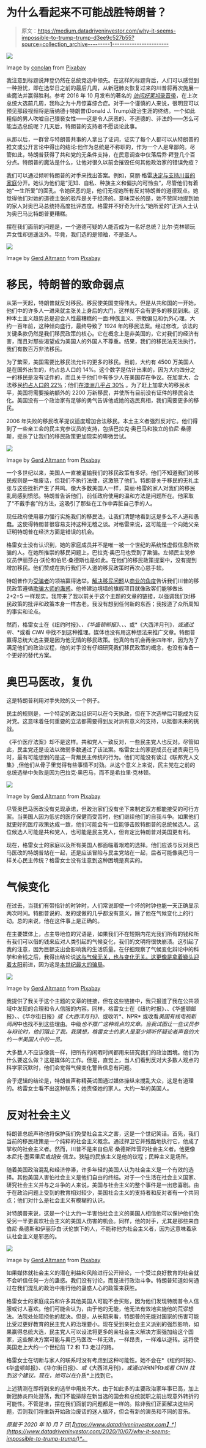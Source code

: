 # 为什么看起来不可能战胜特朗普？

> 原文：<https://medium.datadriveninvestor.com/why-it-seems-impossible-to-trump-trump-d3ee9c527b55?source=collection_archive---------1----------------------->

![](img/ef91df16adff40d741baee7498368df2.png)

Image by [conolan](https://pixabay.com/users/conolan-4525104/?utm_source=link-attribution&utm_medium=referral&utm_campaign=image&utm_content=4720103) from [Pixabay](https://pixabay.com/?utm_source=link-attribution&utm_medium=referral&utm_campaign=image&utm_content=4720103)

我注意到标题说拜登仍然在总统竞选中领先。在这样的标题背后，人们可以感觉到一种担忧，即在选举日之前的最后几周，从新冠肺炎恢复过来的川普将再次施展一些魔法并赢得胜利。参考 2016 年 10 月发布的著名的 [*访问好莱坞*录音带](https://en.wikipedia.org/wiki/Donald_Trump_Access_Hollywood_tape)，在上次总统大选前几周，我称之为十月惊喜综合症。对于一个谨慎的人来说，很明显可以预见那段视频将是唐纳德·j·特朗普(Donald J. Trump)政治生涯的终结。一个如此粗俗的男人吹嘘自己猥亵女性——这是令人厌恶的、不道德的、非法的——怎么可能当选总统呢？几天后，特朗普的支持者不愿谈论此事。

从那以后，一群曾与特朗普共事的人拿出了证词，证实了每个人都可以从特朗普的推文或公开言论中得出的结论:他作为总统是不称职的，作为一个人是卑鄙的。尽管如此，特朗普获得了共和党的无条件支持，在民意调查中仅落后乔·拜登几个百分点。特朗普的魔法是什么，让他对很久以前会摧毁任何其他政治家的错误免疫？

我们可以通过倾听特朗普的对手来找出答案。例如，莫丽·格雷[决定与支持川普的家庭](https://medium.com/an-injustice/im-out-of-excuses-for-my-pro-trump-family-ea722d09e1d0)分开。她认为他们是“无知、自私、种族主义和偏执的可怜虫”，尽管他们有着她“一生所爱”的面孔。令她厌恶的是，他们无视她所有反对特朗普的道德观点。她觉得他们对她的道德主张的驳斥是关于经济的。意味深长的是，她不赞同地提到她的家人对奥巴马总统持高度批评态度。格雷并不好奇为什么“她所爱的”正派人士认为奥巴马比特朗普更糟糕。

摆在我们面前的问题是，一个道德可疑的人能否成为一名好总统？比尔·克林顿玩弄女性却逍遥法外。毕竟，我们选的是领袖，不是圣人。

![](img/0368c42cfbb5f74f2598544fc959ab14.png)

Image by [Gerd Altmann](https://pixabay.com/users/geralt-9301/?utm_source=link-attribution&utm_medium=referral&utm_campaign=image&utm_content=3500987) from [Pixabay](https://pixabay.com/?utm_source=link-attribution&utm_medium=referral&utm_campaign=image&utm_content=3500987)

# 移民，特朗普的致命弱点

从第一天起，特朗普就反对移民。移民使美国变得伟大。但是从共和国的一开始，他们中的许多人一进来就主张关上身后的大门，这样就不会有更多的移民到来。这种本土主义趋势总是迎合人性最糟糕的一面:种族主义、宗教偏见和仇外心理。大约一百年前，这种倾向盛行，最终导致了 1924 年的移民法案。经过修改，该法的关键条款仍然是我们移民政策的核心。它在概念上是非美国的，它对我们的经济有害，而且对那些渴望成为美国人的外国人不尊重。结果，我们的移民法无法执行，我们有数百万非法移民。

为了繁荣，美国需要比移民法允许的更多的移民。目前，大约有 4500 万美国人是在国外出生的，约占总人口的 14%。这个数字是估计出来的，因为大约四分之一的移民是没有证件的，而且关于他们中有多少人在美国存在争议。在加拿大，合法移民[约占人口的 22%](https://www12.statcan.gc.ca/census-recensement/2016/as-sa/fogs-spg/Facts-can-eng.cfm?Lang=Eng&GK=CAN&GC=01&TOPIC=7)；他们[在澳洲几乎占 30%](https://www.abs.gov.au/statistics/people/population/migration-australia/latest-release) 。为了赶上加拿大的移民水平，美国将需要接纳额外的 2200 万新移民，并使所有目前没有证件的移民合法化。美国没有一个政治家有足够的勇气告诉他或她的选民真相，我们需要更多的移民。

2006 年失败的移民改革提议适度增加合法移民。本土主义者强烈反对它。他们得到了一些亲工会的民主党参议员的支持，包括巴拉克·奥巴马和独立的伯尼·桑德斯，扼杀了让我们的移民政策更加现实的卑微尝试。

![](img/70b27b9bfa14f6de87be704f080cd27d.png)

Image by [Gerd Altmann](https://pixabay.com/users/geralt-9301/) from [Pixabay](https://pixabay.com/illustrations/usa-trump-first-america-flag-2372124/)

一个多世纪以来，美国人一直被灌输我们的移民政策有多好。他们不知道我们的移民规则是一堆废话，但我们不执行法律，这激怒了他们。特朗普关于移民的无礼主张与这些挫折产生了共鸣。像大多数美国人一样，莫丽·格雷的家人对我们的移民乱局感到愤怒。特朗普告诉他们，前任政府使用的温和方法是问题所在。他采取了“不戴手套”的方法，这吸引了那些在工作中弄脏自己手的人。

现任政府使用暴力强行实施我们的移民法，让我们清楚地看到这是多么不人道和愚蠢。这使得特朗普很容易支持这种无稽之谈。对格雷来说，这可能是一个向她父亲证明特朗普在经济方面是错误的机会。

格雷女士没有认识到，她的家庭成员并不是唯一被一个世纪的系统性虚假信息所欺骗的人。在她所推崇的移民问题上，巴拉克·奥巴马也受到了欺骗。左倾民主党参议员伊丽莎白·沃伦和伯尼·桑德斯也是如此。在他们的移民政策提案中，没有提到增加移民。他们赞成在执行我们不人道的移民政策时再次心慈手软。

特朗普作为[受骗者](https://medium.com/datadriveninvestor/the-leader-of-the-deceived-f0b0760839d3)的领袖赢得选举。[解决移民问题](https://medium.com/@hak1010/troubleshooting-immigration-893c7d2d9f)从[商业的角度](https://medium.com/@hak1010/immigration-business-cc65d7cb8dd7)告诉我们川普的移民政策遵循[欺骗大师的蛊惑](https://medium.com/discourse/roy-beck-the-accomplished-master-of-deception-b6f1baf1bf99)。他修建边境墙的旗舰项目就像政客们能够做出 2+2=5 一样现实。我带来了我以前关于这个主题的文章的链接，以强调我们对移民政策的批评和政策本身一样古老。我没有想到任何新的东西；我报道了众所周知的事实和论点。

然而，格雷女士在《纽约时报》、*、《华盛顿邮报》*、*、*、或*《大西洋月刊》*，或通过听*、*或看 *CNN* 中找不到这种推理。媒体也没有用这种想法来推广文章。特朗普赢得总统大选主要是因为他无情的移民政策。他真的有机会再坐四年牢，因为为了满足他们的政治议程，他的对手没有仔细研究我们移民政策的概念，也没有准备一个更好的替代方案。

# 奥巴马医改，复仇

这是特朗普利用对手失败的又一个例子。

民主的规则是，一个特定的政治组织可以在今天执政，但在下次选举后可能成为反对党。这意味着任何重要的立法都需要得到反对派有意义的支持，以抵御未来的挑战。

《平价医疗法案》却不是这样。共和党人一致反对，一些民主党人也反对。尽管如此，民主党还是设法以微弱多数通过了该法案。格雷女士的家庭成员在谴责奥巴马时，最有可能想到的是这一背叛民主传统的行为。他们可能没有读过《联邦党人文集》,但他们从骨子里觉得有些事情不对劲。从这个意义上来说，民主党在之前的总统选举中失败是因为巴拉克·奥巴马，而不是希拉里·克林顿。

![](img/281c187e6cd31a4ccbab27b81ee1cdeb.png)

Image by [Gerd Altmann](https://pixabay.com/users/geralt-9301/?utm_source=link-attribution&utm_medium=referral&utm_campaign=image&utm_content=3501018) from [Pixabay](https://pixabay.com/?utm_source=link-attribution&utm_medium=referral&utm_campaign=image&utm_content=3501018)

尽管奥巴马医改没有兑现承诺，但政治家们没有坐下来制定双方都能接受的可行方案。当美国人因为低劣的医疗保健而受苦时，他们继续他们的自我斗争。如果他们就更好的医疗政策达成一致，他们可能会有一位能够击败特朗普的总统候选人。这位候选人可能是共和党人，也可能是民主党人，但肯定比特朗普对美国更有利。

现在，格雷女士的家庭以及所有美国人都面临着艰难的选择。他们应该与反对奥巴马医改的特朗普站在一起，还是应该冒险与民主党站在一起，后者可能像奥巴马一样关心民主传统？格雷女士没有注意到这种困境是真实的。

# 气候变化

在过去，当我们有带指针的时钟时，人们常说即使一个坏的时钟也能一天正确显示两次时间。特朗普说的、发的或做的几乎都没有意义，除了他在气候变化上的行动。总的来说，他在这件事上是正确的。

在主要媒体上，占主导地位的咒语是，如果我们不在短期内花光我们所有的钱和所有我们可以借的钱来应对人类引起的气候变化，我们的文明将很快崩溃。这引起了我的注意，因为巨额支出会影响我的生活质量。在仔细观察了气候变化辩论中的科学和金钱之后，我得出结论说[这与气候无关，也与变化无关。这更像是](https://medium.com/discourse/it-is-not-about-climate-and-it-is-not-change-b7f1cf591050)[拿着锄头迎着太阳](https://medium.com/@hak1010/with-a-hoe-against-the-sun-5de7b838c1fa)前进，因为这是[本世纪最大的骗局](https://medium.com/discourse/the-swindle-of-the-century-e6bf2ef81f4f)。

![](img/7f243f751a63d313458345106cc46ff2.png)

Image by [Gerd Altmann](https://pixabay.com/users/geralt-9301/?utm_source=link-attribution&utm_medium=referral&utm_campaign=image&utm_content=1777538) from [Pixabay](https://pixabay.com/?utm_source=link-attribution&utm_medium=referral&utm_campaign=image&utm_content=1777538)

我提供了我关于这个主题的文章的链接，但在这些链接中，我只报道了我在公共领域中发现的合理和令人信服的内容。同样，格雷女士在《纽约时报》*、*、《华盛顿邮报》*、*、《华尔街日报》*或《大西洋月刊》*、或收听*、NPR* 或收看*美国有线电视新闻网*中也找不到这些理由。中级*也不推广这种观点的文章。当我试图让一些议员参与辩论时，他们阻止了我。我猜想，格雷女士的家人是至少倾听怀疑论者声音的大约一半美国人中的一员。*

大多数人不应该像我一样，把所有的闲暇时间都用来研究我们的政治困境。他们为什么要这么做？这是媒体的工作。但是，直觉上，当人们看到反对大多数人观点的科学家沉默时，他们会觉得气候变化警告信息有问题。

合乎逻辑的结论是，特朗普声称精英试图通过媒体操纵来搅乱大众，这是有道理的。格雷女士看不出这种联系；她责怪她的家人。大约一半的美国人。

# 反对社会主义

特朗普总统声称他将保护我们免受社会主义之害，这是一个世纪笑话。首先，我们当前的移民政策是一个纯粹的社会主义概念。通过捍卫它并残酷地执行它，他成了掌权的社会主义者。然而，川普不是来自伯尼·桑德斯阵营的社会主义者。他更像本尼托·墨索里尼或胡安·佩龙。狭隘的民族主义是他的议程；民粹主义是场所。

随着美国政治混乱和经济停滞，许多年轻的美国人认为社会主义是一个有效的选择。其他美国人害怕社会主义是他们自由的终结。对于一个生活在社会主义国家、研究社会主义并与之斗争的人来说，美国与社会主义的整个事件是一出悲喜剧。由于在政治问题上受到的教育相对较少，美国社会主义的支持者和反对者有一个共同点；他们对什么是社会主义有模糊的认识。

对特朗普来说，这是一个让大约一半害怕社会主义的美国人相信他可以保护他们免受另一半更喜欢社会主义的美国人伤害的机会。同样，他的对手，尤其是那些来自伯尼·桑德斯和伊丽莎白·沃伦旗下的人，不能称他为社会主义者，因为这意味着承认社会主义是邪恶的。

![](img/7d052a7e9186b6108217e305365033a7.png)

Image by [Gerd Altmann](https://pixabay.com/users/geralt-9301/?utm_source=link-attribution&utm_medium=referral&utm_campaign=image&utm_content=774835) from [Pixabay](https://pixabay.com/?utm_source=link-attribution&utm_medium=referral&utm_campaign=image&utm_content=774835)

如果媒体就社会主义的潜在利益和风险进行公开辩论，一个受过良好教育的社会就不会听信任何一方的蛊惑。我们没有讨论，而是进行政治斗争。特朗普知道如何通过在我们混乱的政治中推行他的蛊惑人心的政策来获胜。

格雷女士的家庭成员和许多其他美国人可能不会买账，因为他们发现特朗普令人信服或讨人喜欢。他们可能会认为，由于他的无能，他无法有效地实施他的荒谬想法。法院处处阻挠他的裁决。但是，从长期来看，特朗普的无能对国家的伤害可能比受过更好教育的民主党人的治理要小。现在受到亲社会主义派别的强烈影响，如果赢得总统大选，民主党人可以设法将更多的亲社会主义解决方案强加给这个国家，这些解决方案可能与奥巴马医改一样无效，一样昂贵，一样难以逆转。这将使美国走上大约一个世纪前 T2 和 T3 走过的路。

格雷女士在切断与家人的联系时没有考虑到这种可能性。她不会在*《纽约时报》*、*《华盛顿邮报》*、*《华尔街日报》*、或*《大西洋月刊》*，或通过听*《NPR》*或看 *CNN* 找到这个建议。现在，她可以在*介质*上找到它。

上述猜测在即将到来的选举中用处不大。由于如此多的主要政治家年事已高，加上新冠肺炎四处游荡，我们不能排除在新当选的国会和总统就职之前出现意外转折的可能性。不管是谁，摆在我们面前的问题都是一样的。除非我们正面解决这些问题，否则我们将重新开始政治废话的迷人循环，但会有新的演员和不同的音乐。

*原载于 2020 年 10 月 7 日*[*【https://www.datadriveninvestor.com】*](https://www.datadriveninvestor.com/2020/10/07/why-it-seems-impossible-to-trump-trump/)*。*